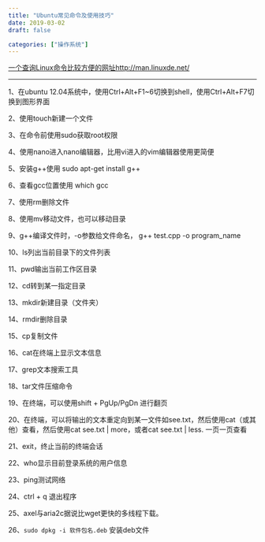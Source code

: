 ```yaml
---
title: "Ubuntu常见命令及使用技巧"
date: 2019-03-02
draft: false

categories: ["操作系统"]
---
```



[一个查询Linux命令比较方便的网址http://man.linuxde.net/](http://man.linuxde.net/)

---

1、在ubuntu 12.04系统中，使用Ctrl+Alt+F1~6切换到shell，使用Ctrl+Alt+F7切换到图形界面

2、使用touch新建一个文件

3、在命令前使用sudo获取root权限

4、使用nano进入nano编辑器，比用vi进入的vim编辑器使用更简便

5、安装g++使用 sudo apt-get install g++

6、查看gcc位置使用 which gcc

7、使用rm删除文件

8、使用mv移动文件，也可以移动目录

9、g++编译文件时，-o参数给文件命名， g++ test.cpp -o program_name

10、ls列出当前目录下的文件列表

11、pwd输出当前工作区目录

12、cd转到某一指定目录

13、mkdir新建目录（文件夹）

14、rmdir删除目录

15、cp复制文件

16、cat在终端上显示文本信息

17、grep文本搜索工具

18、tar文件压缩命令

19、在终端，可以使用shift + PgUp/PgDn 进行翻页

20、在终端，可以将输出的文本重定向到某一文件如see.txt，然后使用cat（或其他）查看，然后使用cat see.txt | more，或者cat see.txt | less. 一页一页查看

21、exit，终止当前的终端会话

22、who显示目前登录系统的用户信息

23、ping测试网络

24、ctrl + q 退出程序

25、axel与aria2c据说比wget更快的多线程下载。

26、`sudo dpkg -i 软件包名.deb` 安装deb文件